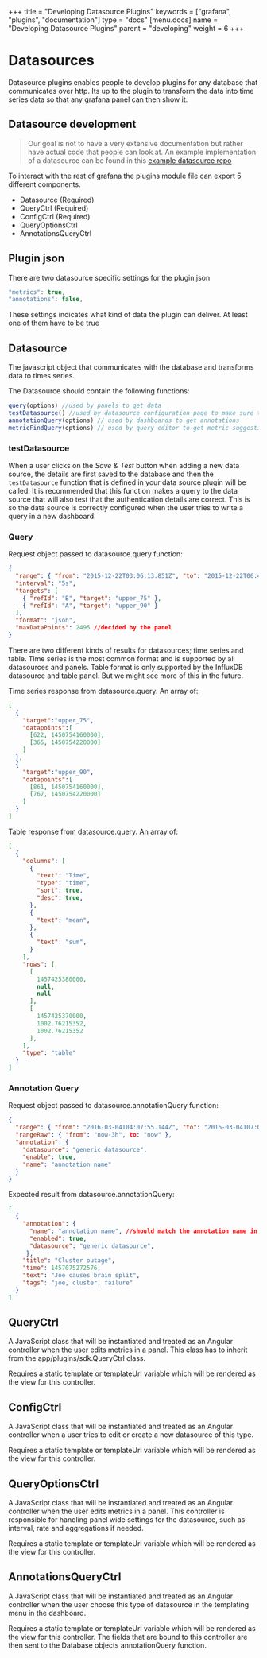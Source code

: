+++
title = "Developing Datasource Plugins"
keywords = ["grafana", "plugins", "documentation"]
type = "docs"
[menu.docs]
name = "Developing Datasource Plugins"
parent = "developing"
weight = 6
+++

# Datasources

Datasource plugins enables people to develop plugins for any database that
communicates over http. Its up to the plugin to transform the data into
time series data so that any grafana panel can then show it.

## Datasource development

> Our goal is not to have a very extensive documentation but rather have actual
> code that people can look at. An example implementation of a datasource can be
> found in this [example datasource repo](https://github.com/LeonLi000/simple-json-datasource)

To interact with the rest of grafana the plugins module file can export 5 different components.

- Datasource (Required)
- QueryCtrl (Required)
- ConfigCtrl (Required)
- QueryOptionsCtrl
- AnnotationsQueryCtrl

## Plugin json

There are two datasource specific settings for the plugin.json

```javascript
"metrics": true,
"annotations": false,
```

These settings indicates what kind of data the plugin can deliver. At least one of them have to be true

## Datasource

The javascript object that communicates with the database and transforms data to times series.

The Datasource should contain the following functions:

```javascript
query(options) //used by panels to get data
testDatasource() //used by datasource configuration page to make sure the connection is working
annotationQuery(options) // used by dashboards to get annotations
metricFindQuery(options) // used by query editor to get metric suggestions.
```

### testDatasource

When a user clicks on the *Save & Test* button when adding a new data source, the details are first saved to the database and then the `testDatasource` function that is defined in your data source plugin will be called. It is recommended that this function makes a query to the data source that will also test that the authentication details are correct. This is so the data source is correctly configured when the user tries to write a query in a new dashboard.

### Query

Request object passed to datasource.query function:

```json
{
  "range": { "from": "2015-12-22T03:06:13.851Z", "to": "2015-12-22T06:48:24.137Z" },
  "interval": "5s",
  "targets": [
    { "refId": "B", "target": "upper_75" },
    { "refId": "A", "target": "upper_90" }
  ],
  "format": "json",
  "maxDataPoints": 2495 //decided by the panel
}
```

There are two different kinds of results for datasources;
time series and table. Time series is the most common format and is supported by all datasources and panels. Table format is only supported by the InfluxDB datasource and table panel. But we might see more of this in the future.

Time series response from datasource.query.
An array of:

```json
[
  {
    "target":"upper_75",
    "datapoints":[
      [622, 1450754160000],
      [365, 1450754220000]
    ]
  },
  {
    "target":"upper_90",
    "datapoints":[
      [861, 1450754160000],
      [767, 1450754220000]
    ]
  }
]
```

Table response from datasource.query.
An array of:

```json
[
  {
    "columns": [
      {
        "text": "Time",
        "type": "time",
        "sort": true,
        "desc": true,
      },
      {
        "text": "mean",
      },
      {
        "text": "sum",
      }
    ],
    "rows": [
      [
        1457425380000,
        null,
        null
      ],
      [
        1457425370000,
        1002.76215352,
        1002.76215352
      ],
    ],
    "type": "table"
  }
]
```

### Annotation Query

Request object passed to datasource.annotationQuery function:

```json
{
  "range": { "from": "2016-03-04T04:07:55.144Z", "to": "2016-03-04T07:07:55.144Z" },
  "rangeRaw": { "from": "now-3h", to: "now" },
  "annotation": {
    "datasource": "generic datasource",
    "enable": true,
    "name": "annotation name"
  }
}
```

Expected result from datasource.annotationQuery:

```json
[
  {
    "annotation": {
      "name": "annotation name", //should match the annotation name in grafana
      "enabled": true,
      "datasource": "generic datasource",
     },
    "title": "Cluster outage",
    "time": 1457075272576,
    "text": "Joe causes brain split",
    "tags": "joe, cluster, failure"
  }
]
```


## QueryCtrl

A JavaScript class that will be instantiated and treated as an Angular controller when the user edits metrics in a panel. This class has to inherit from the app/plugins/sdk.QueryCtrl class.

Requires a static template or templateUrl variable which will be rendered as the view for this controller.

## ConfigCtrl

A JavaScript class that will be instantiated and treated as an Angular controller when a user tries to edit or create a new datasource of this type.

Requires a static template or templateUrl variable which will be rendered as the view for this controller.

## QueryOptionsCtrl

A JavaScript class that will be instantiated and treated as an Angular controller when the user edits metrics in a panel. This controller is responsible for handling panel wide settings for the datasource, such as interval, rate and aggregations if needed.

Requires a static template or templateUrl variable which will be rendered as the view for this controller.

## AnnotationsQueryCtrl

A JavaScript class that will be instantiated and treated as an Angular controller when the user choose this type of datasource in the templating menu in the dashboard.

Requires a static template or templateUrl variable which will be rendered as the view for this controller. The fields that are bound to this controller are then sent to the Database objects annotationQuery function.
